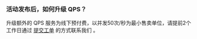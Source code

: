 ### 活动发布后，如何升级 QPS？
升级额外的 QPS 服务为线下预付费，以并发50次/秒为最小售卖单位，请提前2个工作日通过 [提交工单](https://console.cloud.tencent.com/workorder/category) 的方式联系我们 。
